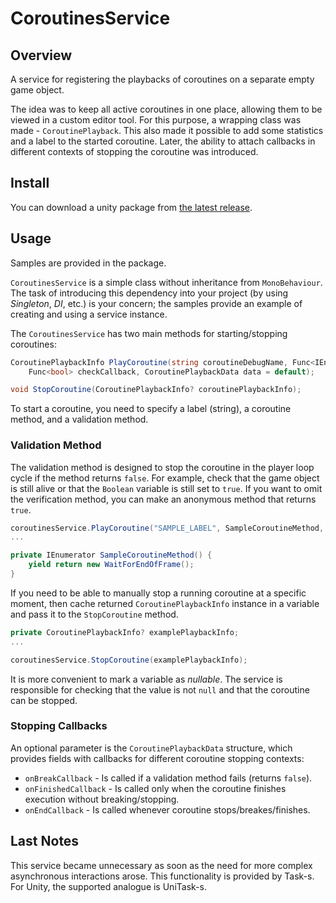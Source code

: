 # CoroutinesService

## Overview
A service for registering the playbacks of coroutines on a separate empty game object. 

The idea was to keep all active coroutines in one place, allowing them to be viewed in a custom editor tool. For this purpose, a wrapping class was made - `CoroutinePlayback`. This also made it possible to add some statistics and a label to the started coroutine. Later, the ability to attach callbacks in different contexts of stopping the coroutine was introduced.

## Install
You can download a unity package from [the latest release](../../releases).

## Usage
Samples are provided in the package. 

`CoroutinesService` is a simple class without inheritance from `MonoBehaviour`. The task of introducing this dependency into your project (by using *Singleton*, *DI*, etc.) is your concern; the samples provide an example of creating and using a service instance.

The `CoroutinesService` has two main methods for starting/stopping coroutines:
```cs
CoroutinePlaybackInfo PlayCoroutine(string coroutineDebugName, Func<IEnumerator> coroutineCallback,
    Func<bool> checkCallback, CoroutinePlaybackData data = default);

void StopCoroutine(CoroutinePlaybackInfo? coroutinePlaybackInfo);
```

To start a coroutine, you need to specify a label (string), a coroutine method, and a validation method.

### Validation Method

The validation method is designed to stop the coroutine in the player loop cycle if the method returns `false`. For example, check that the game object is still alive or that the `Boolean` variable is still set to `true`. If you want to omit the verification method, you can make an anonymous method that returns `true`.

```cs
coroutinesService.PlayCoroutine("SAMPLE_LABEL", SampleCoroutineMethod, () => true);
...

private IEnumerator SampleCoroutineMethod() {
    yield return new WaitForEndOfFrame();
}
```

If you need to be able to manually stop a running coroutine at a specific moment, then cache returned `CoroutinePlaybackInfo` instance in a variable and pass it to the `StopCoroutine` method.

```cs
private CoroutinePlaybackInfo? examplePlaybackInfo;
...

coroutinesService.StopCoroutine(examplePlaybackInfo);
```

It is more convenient to mark a variable as *nullable*. The service is responsible for checking that the value is not `null` and that the coroutine can be stopped.

### Stopping Callbacks
An optional parameter is the `CoroutinePlaybackData` structure, which provides fields with callbacks for different coroutine stopping contexts:
* `onBreakCallback` - Is called if a validation method fails (returns `false`).
* `onFinishedCallback` - Is called only when the coroutine finishes execution without breaking/stopping.
* `onEndCallback` - Is called whenever coroutine stops/breakes/finishes.

## Last Notes
This service became unnecessary as soon as the need for more complex asynchronous interactions arose. This functionality is provided by Task-s. For Unity, the supported analogue is UniTask-s.
